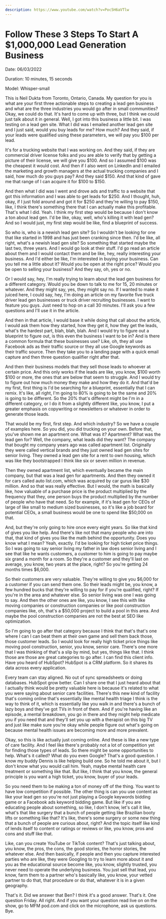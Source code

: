 ```yaml
---
description: https://www.youtube.com/watch?v=Poc5H6aVTlw
---
```


# Follow These 3 Steps To Start A $1,000,000 Lead Generation Business

Date: 06/03/2022

Duration: 10 minutes, 15 seconds

Model: Whisper-small

This is Neil Dukta from Toronto, Ontario, Canada. My question for you is what are your first three actionable steps to creating a lead gen business and what are the three industries you would go after in small communities? Okay, we could do that. It's hard to come up with three, but I think we could just talk about it in general. Well, I got into this business a little bit. I was testing on a lead gen site. What I did was I emailed another lead gen site and I just said, would you buy leads for me? How much? And they said, if your leads were qualified using these parameters, we will pay you $100 per lead.

It's for a trucking website that I was working on. And they said, if they are commercial driver license folks and you are able to verify that by getting a picture of their license, we will give you $100. And so I assumed $100 was the cheapest it would cost. And then if I also went on LinkedIn and I emailed the marketing and growth managers at the actual trucking companies and I said, how much do you guys pay? And they said $150. And that kind of gave me that range of I can acquire it for $100 to $150.

And then what I did was I went and drove ads and traffic to a website that got this information and I was able to get leads for $250. And I thought, huh, okay, if I just fold around and got it for $250 and they're willing to pay $150, like, I think there's something there that I can actually make this profitable. That's what I did. Yeah. I think my first step would be because I don't know a ton about lead gen. I'd be like, okay, well, who's killing it with lead gen? And so I would just, my first step would be like, find a blueprint of success.

So who is, who is a newish lead gen site? So I wouldn't be looking for one that like started in 1998 and has just been cranking since then. I'd be like, all right, what's a newish lead gen site? So something that started maybe the last two, three years. And I would go look at their stuff. I'd go read an article about them and I would contact them and be like, hey, really interesting your business. And I'd either be like, I'm interested in buying your business. Can you tell me a little about it? Would you be open at the right price? Would you be open to selling your business? And they say, oh, yes or no.

Or I would say, hey, I'm really trying to learn about the lead gen business for a different category. Would you be down to talk to me for 15, 20 minutes or whatever. And they might say, yes, they might say no. If I wanted to make it juiced here, I could say, hey, I'm doing an article on my favorite five truck driver lead gen businesses or truck driver recruiting businesses. I want to feature you guys. Just need to hop on a call 30 minutes. I'll ask you a few questions and I'll use it in the article.

And then in that article, I would base it while doing that call about the article, I would ask them how they started, how they get it, how they get the leads, what's the hardest part, blah, blah, blah. And I would try to figure out a blueprint to figure out, is this even the business I want to be in? And is there a common formula that these businesses use? Like, oh, they all use Facebook ads as their traffic source or they all use Google keywords as their traffic source. Then they take you to a landing page with a quick email capture and then three question qualifier right after that.

And then their business models that they sell those leads to whoever at certain price. And this only works if the leads are like, you know, $100 worth $100 or more, the ones that are below that seem to struggle. And I would try to figure out how much money they make and how they do it. And that'd be my first, first thing is I'd be searching for a blueprint, essentially that I can remix. It's like, all right, I'm going to 80% is going to be the same and 20% is going to be different. So the 20% that's different might be I'm in a different category, or I do it from a slightly different like, you know, I put a greater emphasis on copywriting or newsletters or whatever in order to generate those leads.

That would be my first, first step. And which industry? So we have a couple of examples here. So you did, you did trucking on your own. Before that, you've shown me an apartment one. What was it? Apartment? What was the lead gen for? Well, the company, what leads did they want? The company that bought my company years ago was called apartment list. Originally they were called vertical brands and they just owned lead gen sites for senior living. They owned a lead gen site for a rent to own housing, which was like they bootstrapped I think like six or seven million in revenue.

Then they owned apartment list, which eventually became the main company, but that was a lead gen for apartments. And then they owned it for cars called auto list.com, which was acquired by car gurus like $30 million. And so that was really effective. But I would, the math is basically like, how valuable of a purchase price is the product multiplied by the frequency that they, one person buys the product multiplied by the number of people who have that need. So for example, if it's lead gen for CEOs of large of like small to medium sized businesses, so it's like a job board for potential CEOs, a small business would be one to spend like $50,000 on that.

And, but they're only going to hire once every eight years. So like that kind of gives you like help. And there's like not that many people who are into that, that kind of gives you like the math behind the opportunity. Does you know what I mean? Yeah, exactly. I'd be looking for high ticket price things. So I was going to say senior living my father in law does senior living and I see that like he wants customers, a customer to him is going to pay maybe six grand a month for a room. So they're a customer and they'll last on average, you know, two years at the place, right? So you're getting 24 months times $6,000.

So their customers are very valuable. They're willing to give you $6,000 for a customer if you can send them one. So their leads might be, you know, a few hundred bucks that they're willing to pay for if you're qualified, right? If you're in the area and whatever else. So senior living was one I was going to say. And then the other ones are like, you know, I see this with like moving companies or construction companies or like pool construction companies like, oh, that's a $50,000 project to build a pool in this area. And maybe the pool construction companies are not the best at SEO like optimization.

So I'm going to go after that category because I think that that's that's one where I can I can beat them at their own game and sell them back those, those customer leads. So I would look for really high ticket price things like moving pool construction, senior, you know, senior care. There's one more that I was thinking of that's a slip by mind, but yes, things like that. I think those are those are great categories to go after. I can find this client info. Have you heard of HubSpot? HubSpot is a CRM platform. So it shares its data across every application.

Every team can stay aligned. No out of sync spreadsheets or doing databases. HubSpot grow better. Can I share one that I just heard about that I actually think would be pretty valuable here is because it's related to what you were saying about senior care facilities. There's this new kind of facility that's coming online that's essentially like mental health triage I think is the way to think of it, which is essentially like you walk in and there's a bunch of lazy boys and they've got TVs in front of them. And if you're having like an episode, a mental breakdown, you go in there and they might help medicate you if you need that and they'll set you up with a therapist on this big TV and just like make sure you're okay while people figure out what's going on because mental health issues are becoming more and more prevalent.

Okay, so this is like actually just coming online. And these is like a new type of care facility. And I feel like there's probably not a lot of competition yet for finding those types of leads. So there might be some opportunities to help. What's it called? What do you even Google? That's a good question. I know my buddy Dennis is like helping build one. So he told me about it, but I don't know what you would call him. Yeah, maybe mental health care treatment or something like that. But like, I think that you know, the general principle is you want a high ticket, you know, buyer of your leads.

So you need them to be making a ton of money off of the thing. You want to have low competition if possible. The other thing is can you use content as like your lead gen so you're not just playing a Google keywords bidding game or a Facebook ads keyword bidding game. But like if you are educating people about something, so like, I don't know, let's call it like, what's that like surgery that a bunch of people getting like Brazilian booty lifts or something like that? It's like, there's some surgery or some new thing that a bunch of people are curious about, right? And the topic itself like kind of lends itself to content or ratings or reviews or like, you know, pros and cons and stuff like that.

Like, can you create YouTube or TikTok content? That's just talking about, you know, the pros, the cons, the good stories, the horror stories, the whatever else. And then basically, if people and then you capture interested parties who are like, they were Googling to try to learn more about it and you as the educational source become like, you know, slightly trusted, you never need to operate the underlying business. You just sell that lead, you know, farm them to a partner who's basically like, you know, your vetted partner to do that, that procedure or do that, whatever it is in a given geography.

That's it. Did we answer that Ben? I think it's a good answer. That's it. One question Friday. All right. And if you want your question read live on on the show, go to MFM pod.com and click on the microphone, ask us questions. Bye.


